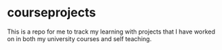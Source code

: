 # courseprojects

This is a repo for me to track my learning with projects that I have worked on in both my university courses and self teaching.
